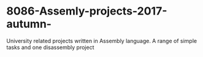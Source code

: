 # 8086-Assemly-projects-2017-autumn-
University related projects written in Assembly language. A range of simple tasks and one disassembly project
